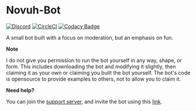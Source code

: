 
# Novuh-Bot

[![Discord](https://discordapp.com/api/guilds/313460664699977729/embed.png)](https://discord.gg/qtpgmFe)
[![CircleCI](https://img.shields.io/circleci/project/github/Novuh-Bot/Guardian.svg?style=flat-square)](https://circleci.com/gh/Novuh-Bot/Guardian)
[![Codacy Badge](https://api.codacy.com/project/badge/Grade/20aeb362492a4d34b3d4d26d5b685c59)](https://www.codacy.com/app/OGNova/Guardian?utm_source=github.com&amp;utm_medium=referral&amp;utm_content=Novuh-Bot/Guardian&amp;utm_campaign=Badge_Grade)

A small bot built with a focus on moderation, but an emphasis on fun.


<b>Note</b>

I do not give you permission to run the bot yourself in any way, shape, or form. This includes downloading the bot and modifying it slightly, then claiming it as your own or claiming you built the bot yourself. The bot's code is opensource to provide examples to others, not to allow you to claim it.

<b>Need help?</b>

You can join the [support server](https://discord.gg/qtpgmFe), and invite the bot using this [link](https://discordapp.com/oauth2/authorize?permissions=2146958591&scope=bot&client_id=329022281013657612).
